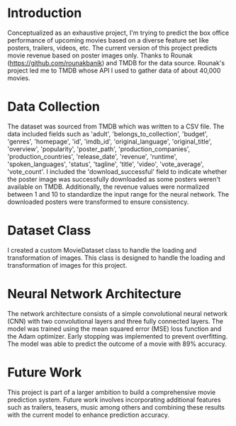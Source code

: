 # Introduction
Conceptualized as an exhaustive project, I'm trying to predict the box office performance of upcoming movies based on a diverse feature set like posters, trailers, videos, etc. The current version of this project predicts movie revenue based on poster images only. Thanks to Rounak (https://github.com/rounakbanik) and TMDB for the data source. Rounak's project led me to TMDB whose API I used to gather data of about 40,000 movies.

# Data Collection
The dataset was sourced from TMDB which was written to a CSV file. The data included fields such as 'adult', 'belongs_to_collection', 'budget', 'genres', 'homepage', 'id', 'imdb_id', 'original_language', 'original_title', 'overview', 'popularity', 'poster_path', 'production_companies', 'production_countries', 'release_date', 'revenue', 'runtime', 'spoken_languages', 'status', 'tagline', 'title', 'video', 'vote_average', 'vote_count'. I included the 'download_successful' field to indicate whether the poster image was successfully downloaded as some posters weren't available on TMDB. Additionally, the revenue values were normalized between 1 and 10 to standardize the input range for the neural network. The downloaded posters were transformed to ensure consistency.

# Dataset Class
I created a custom MovieDataset class to handle the loading and transformation of images. This class is designed to handle the loading and transformation of images for this project.

# Neural Network Architecture
The network architecture consists of a simple convolutional neural network (CNN) with two convolutional layers and three fully connected layers. The model was trained using the mean squared error (MSE) loss function and the Adam optimizer. Early stopping was implemented to prevent overfitting. The model was able to predict the outcome of a movie with 89% accuracy.

# Future Work
This project is part of a larger ambition to build a comprehensive movie prediction system. Future work involves incorporating additional features such as trailers, teasers, music among others and combining these results with the current model to enhance prediction accuracy.
